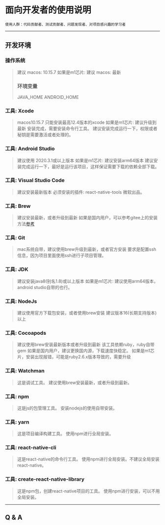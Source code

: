 # 面向开发者的使用说明
    使用人群：代码贡献者、测试贡献者、问题发现者、对项目感兴趣的学习者

---

## 开发环境

### 操作系统
> 建议 macos: 10.15.7
> 如果是m1芯片: 建议 macos: 最新
> ### 环境变量
> JAVA_HOME
> ANDROID_HOME
### 工具: Xcode
> macos10.15.7 只能安装最高12.4版本的xcode
> 如果是m1芯片: 建议升级到最新
> 安装完成，需要安装命令行工具。
> 建议安装完成运行一下，权限或者秘钥是需要激活或者处理的。
### 工具: Android Studio
> 建议使用 2020.3.1或以上版本
> 如果是m1芯片: 建议安装arm64版本
> 建议安装完成运行一下，最好是运行该项目，这样保证需要下载的依赖全部下载。
### 工具: Visual Studio Code
> 建议安装最新版本
> 必须安装的插件: react-native-tools 微软出品。
### 工具: Brew
> 建议安装最新，或者升级到最新
> 如果是国内用户，可以参考gitee上的安装方法[参考](https://gitee.com/cunkai/HomebrewCN)  
### 工具: Git
> mac系统自带，建议使用brew升级到最新，或者官方安装
> 要求是配置ssh信息，因为项目里面使用ssh进行子项目管理。
### 工具: JDK
> 建议安装java8(别名1.8)或以上版本
> 如果是m1芯片: 建议使用arm64版本，android studio自带的也行。
### 工具: NodeJs
> 建议使用官方下载包安装，或者使用brew安装
> 建议版本16(长期支持版本)以上
### 工具: Cocoapods
> 建议使用brew安装最新版本或者升级到最新
> 该工具依赖ruby，ruby自带gem
> 如果是国内用户，建议更换国内源，下载速度快稳定。
> 如果是m1芯片，安装出现报错，可能是ruby2.6.x版本导致的，需要升级
### 工具: Watchman
> 这是调试工具。
> 建议使用brew安装最新，或者升级到最新。
### 工具: npm
> 这是js的包管理工具。
> 安装nodejs的使用自带安装。
### 工具: yarn
> 这是项目编译构建工具。
> 使用npm进行全局安装。
### 工具: react-native-cli
> 这是react-native的命令行工具。
> 使用npm进行全局安装。不建议全局安装react-native。
### 工具: create-react-native-library
> 这是npm包，创建react-native项目的工具。
> 使用npm进行安装，可以不用全局安装。



---

## Q & A
